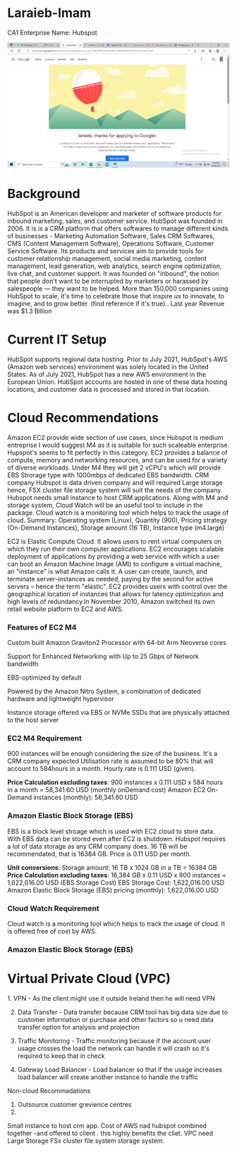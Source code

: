 # Laraieb-Imam
CA1
Enterprise Name: Hubspot

<img src="Images/screenshot.png" alt="test"/>

<h1>Background</h1>

HubSpot is an American developer and marketer of software products for inbound marketing, sales, and customer service. HubSpot was founded in 2006. It is is a CRM platform that offers softwares to manage different kinds of businesses - Marketing Automation Software, Sales CRM Softwares, CMS (Content Management Software), Operations Software, Customer Service Software. Its products and services aim to provide tools for customer relationship management, social media marketing, content management, lead generation, web analytics, search engine optimization, live chat, and customer support. It was founded on "inbound", the notion that people don't want to be interrupted by marketers or harassed by salespeople — they want to be helped.
More than 150,000 companies using HubSpot to scale, it's time to celebrate those that inspire us to innovate, to imagine, and to grow better. (find reference if it's true)..
Last year Revenue was $1.3 Billion



<h1>Current IT Setup</h1>

HubSpot supports regional data hosting. Prior to July 2021, HubSpot's AWS (Amazon web services) environment was solely located in the United States. As of July 2021, HubSpot has a new AWS environment in the European Union. HubSpot accounts are hosted in one of these data hosting locations, and customer data is processed and stored in that location.


<h1>Cloud Recommendations</h1>

Amazon EC2 provide wide section of use cases, since Hubspot is medium entreprise I would suggest M4 as it is suitable for such scaleable enterprise. Hupspot's seems to fit perfectly in this category. EC2 provides a balance of compute, memory and networking resources, and can be used for a variety of diverse workloads. Under M4 they will get 2 vCPU's which will provide EBS Strorage type with 1000mbps of dedicated EBS bandwidth.
CRM company Hubspot is data driven company and will required Large storage hence, FSX cluster file storage system will suit the needs of the company.
Hubspot needs small instance to host CRM applications. Along with M4 and storage system, Cloud Watch will be an useful tool to include in the package. Cloud watch is a monitoring tool which helps to track the usage of cloud. 
Summary: Operating system (Linux), Quantity (900), Pricing strategy (On-Demand Instances), Storage amount (16 TB), Instance type (m4.large)

EC2 is  Elastic Compute Cloud. It allows users to rent virtual computers on which they run their own computer applications. 
EC2 encourages scalable deployment of applications by providing a web service with which a user can boot an Amazon Machine Image (AMI) to configure a virtual machine, an "instance" is what Amazon calls it. A user can create, launch, and terminate server-instances as needed, paying by the second for active servers – hence the term "elastic". EC2 provides users with control over the geographical location of instances that allows for latency optimization and high levels of redundancy.In November 2010, Amazon switched its own retail website platform to EC2 and AWS.

<h3>Features of EC2 M4</h3>

Custom built Amazon Graviton2 Processor with 64-bit Arm Neoverse cores

Support for Enhanced Networking with Up to 25 Gbps of Network bandwidth

EBS-optimized by default

Powered by the Amazon Nitro System, a combination of dedicated hardware and lightweight hypervisor

Instance storage offered via EBS or NVMe SSDs that are physically attached to the host server

<h3>EC2 M4 Requirement</h3>
900 instances will be enough considering the size of the business. It's a CRM company expected Utilisation rate is assumed to be 80% that will account to 584hours in a month. Hourly rate is 0.111 USD (given).

<b>Price Calculation excluding taxes</b>: 900 instances x 0.111 USD x 584 hours in a month = 58,341.60 USD (monthly onDemand cost)
Amazon EC2 On-Demand instances (monthly): 58,341.60 USD

<h3>Amazon Elastic Block Storage (EBS)</h3>
EBS is a block level stroage which is used with EC2 cloud to store data. With EBS data can be stored even after EC2 is shutdown. Hubspot requires a lot of data storage as any CRM company does. 16 TB will be recommendated, that is 16384 GB. Price is 0.11 USD per month.

<b>Unit conversions</b>: Storage amount: 16 TB x 1024 GB in a TB = 16384 GB
<b>Price Calculation excluding taxes</b>: 16,384 GB x 0.11 USD x 900 instances = 1,622,016.00 USD (EBS Storage Cost)
EBS Storage Cost: 1,622,016.00 USD
Amazon Elastic Block Storage (EBS) pricing (monthly): 1,622,016.00 USD

<h3>Cloud Watch Requirement</h3>

Cloud watch is a monitoring tool which helps to track the usage of cloud. It is offered free of cost by AWS. 

<h3>Amazon Elastic Block Storage (EBS)</h3>

<h1>Virtual Private Cloud (VPC)</h1>
1. VPN - As the client might use it outside Ireland then he will need VPN

2. Data Transfer - Data transfer because CRM tool has big data size due to customer information or purchase and other factors so u need data transfer option for analysis and projection

3. Traffic Monitoring - Traffic monitoring because if the account user usage crosses the load the network can handle it will crash so it's required to keep that in check

4. Gateway Load Balancer - Load balancer so that if the usage increases load balancer will create another instance to handle the traffic
  
Non-cloud Recommadations  
1. Outsource customer grevience centres
2. 
Small instance to host crm app.
Cost of AWS nad hubspot combined together -and offered to client . this highly benefits the cliet.
VPC need
Large Storage FSx cluster file system storage system.




